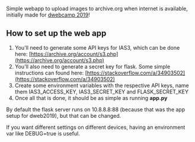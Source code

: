 Simple webapp to upload images to archive.org when internet is available, initially made for [dwebcamp 2019](https://dwebcamp.org/)!

## How to set up the web app
1. You'll need to generate some API keys for IAS3, which can be done here: [https://archive.org/account/s3.php](https://archive.org/account/s3.php)
2. You'll also need to generate a secret key for flask. Some simple instructions can found here: [https://stackoverflow.com/a/34903502](https://stackoverflow.com/a/34903502)
3. Create some environment variables with the respective API keys, name them IAS3_ACCESS_KEY, IAS3_SECRET_KEY and FLASK_SECRET_KEY
5. Once all that is done, it should be as simple as running **app.py**

By default the flask server runs on 10.8.8.8:88 (because that was the app setup for dweb2019), but that can be changed. 

If you want different settings on different devices, having an environment var like DEBUG=true is useful.

